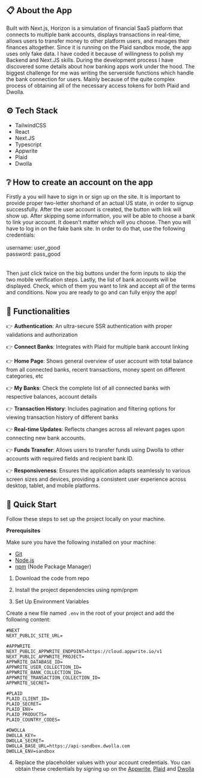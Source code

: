 ## 📋 About the App
Built with Next.js, Horizon is a simulation of financial SaaS platform that connects to multiple bank accounts, displays transactions in real-time, allows users to transfer money to other platform users, and manages their finances altogether. Since it is running on the Plaid sandbox mode, the app uses only fake data. I have coded it because of willingness to polish my Backend and Next.JS skills. During the development process I have discovered some details about how banking apps work under the hood. The biggest challenge for me was writing the serverside functions which handle the bank connection for users. Mainly because of the quite complex process of obtaining all of the necessary access tokens for both Plaid and Dwolla. 

## ⚙️ Tech Stack
- TailwindCSS
- React
- Next.JS
- Typescript
- Appwrite
- Plaid
- Dwolla

## ❔ How to create an account on the app
Firstly a you will have to sign in or sign up on the site. It is important to provide proper two-letter shorhand of an actual US state, in order to signup successfully.
After the user account is created, the button with link will show up. After skipping some information, you will be able to choose a bank to link your account. It doesn't matter which will you choose. Then you will have to log in on the fake bank site. In order to do that, use the following credentials: 
<br/><br/>
username: user_good <br/>
password: pass_good <br/>
<br/><br/>
Then just click twice on the big buttons under the form inputs to skip the two mobile verification steps.
Lastly, the list of bank accounts will be displayed. Check, which of them you want to link and accept all of the terms and conditions. Now you are ready to go and can fully enjoy the app!

## 🔋 Functionalities

👉 **Authentication**: An ultra-secure SSR authentication with proper validations and authorization

👉 **Connect Banks**: Integrates with Plaid for multiple bank account linking

👉 **Home Page**: Shows general overview of user account with total balance from all connected banks, recent transactions, money spent on different categories, etc

👉 **My Banks**: Check the complete list of all connected banks with respective balances, account details

👉 **Transaction History**: Includes pagination and filtering options for viewing transaction history of different banks

👉 **Real-time Updates**: Reflects changes across all relevant pages upon connecting new bank accounts.

👉 **Funds Transfer**: Allows users to transfer funds using Dwolla to other accounts with required fields and recipient bank ID.

👉 **Responsiveness**: Ensures the application adapts seamlessly to various screen sizes and devices, providing a consistent user experience across desktop, tablet, and mobile platforms.


## 🤸 Quick Start

Follow these steps to set up the project locally on your machine.

**Prerequisites**

Make sure you have the following installed on your machine:

- [Git](https://git-scm.com/)
- [Node.js](https://nodejs.org/en)
- [npm](https://www.npmjs.com/) (Node Package Manager)

1. Download the code from repo

2. Install the project dependencies using npm/pnpm

3. Set Up Environment Variables

Create a new file named `.env` in the root of your project and add the following content:

```env
#NEXT
NEXT_PUBLIC_SITE_URL=

#APPWRITE
NEXT_PUBLIC_APPWRITE_ENDPOINT=https://cloud.appwrite.io/v1
NEXT_PUBLIC_APPWRITE_PROJECT=
APPWRITE_DATABASE_ID=
APPWRITE_USER_COLLECTION_ID=
APPWRITE_BANK_COLLECTION_ID=
APPWRITE_TRANSACTION_COLLECTION_ID=
APPWRITE_SECRET=

#PLAID
PLAID_CLIENT_ID=
PLAID_SECRET=
PLAID_ENV=
PLAID_PRODUCTS=
PLAID_COUNTRY_CODES=

#DWOLLA
DWOLLA_KEY=
DWOLLA_SECRET=
DWOLLA_BASE_URL=https://api-sandbox.dwolla.com
DWOLLA_ENV=sandbox
```
4. Replace the placeholder values with your account credentials. You can obtain these credentials by signing up on the [Appwrite](https://appwrite.io), [Plaid](https://plaid.com/) and [Dwolla](https://www.dwolla.com/)
